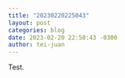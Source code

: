 ```yaml
---
title: "20230220225043"
layout: post
categories: blog
date: 2023-02-20 22:50:43 -0300
author: tei-juan
---
```


Test.